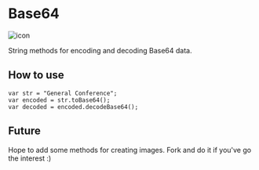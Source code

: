 Base64
======

![icon](http://github.com/rpflorence/Base64/raw/master/icon.png)

String methods for encoding and decoding Base64 data.

How to use
----------

    var str = "General Conference";
    var encoded = str.toBase64();
    var decoded = encoded.decodeBase64();

Future
------

Hope to add some methods for creating images.  Fork and do it if you've go the interest :)